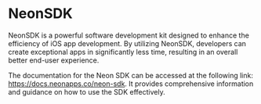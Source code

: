 
# NeonSDK

NeonSDK is a powerful software development kit designed to enhance the efficiency of iOS app development. By utilizing NeonSDK, developers can create exceptional apps in significantly less time, resulting in an overall better end-user experience.

The documentation for the Neon SDK can be accessed at the following link: https://docs.neonapps.co/neon-sdk. It provides comprehensive information and guidance on how to use the SDK effectively. 
